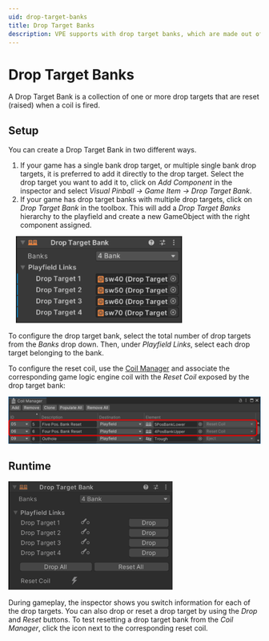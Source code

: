 ```yaml
---
uid: drop-target-banks
title: Drop Target Banks
description: VPE supports with drop target banks, which are made out of multiple drop targets.
---
```


# Drop Target Banks

A Drop Target Bank is a collection of one or more drop targets that are reset (raised) when a coil is fired.

## Setup

You can create a Drop Target Bank in two different ways.

1. If your game has a single bank drop target, or multiple single bank drop targets, it is preferred to add it directly to the drop target. Select the drop target you want to add it to, click on *Add Component* in the inspector and select *Visual Pinball -> Game Item -> Drop Target Bank*. 
2. If your game has drop target banks with multiple drop targets, click on *Drop Target Bank* in the toolbox. This will add a *Drop Target Banks* hierarchy to the playfield and create a new GameObject with the right component assigned.

<img src="drop-target-bank-inspector.png" width="332" class="img-responsive pull-right" style="margin-left: 15px">

To configure the drop target bank, select the total number of drop targets from the *Banks* drop down. Then, under *Playfield Links*, select each drop target belonging to the bank.

To configure the reset coil, use the [Coil Manager](xref:coil_manager) and associate the corresponding game logic engine coil with the *Reset Coil* exposed by the drop target bank:

![Coil Manager](drop-target-bank-coil-manager.png)

## Runtime


<img src="drop-target-bank-inspector-runtime.gif" width="328" class="img-responsive pull-left" style="margin-right: 15px">

During gameplay, the inspector shows you switch information for each of the drop targets. You can also drop or reset a drop target by using the *Drop* and *Reset* buttons. To test resetting a drop target bank from the *Coil Manager*, click the icon next to the corresponding reset coil.
